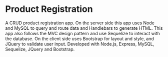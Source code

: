 # Product Registration
A CRUD product registration app. On the server side this app uses Node and MySQL to query and route data and Handlebars to generate HTML. This app also follows the MVC design pattern and use Sequelize to interact with the database. On the client side uses Bootstrap for layout and style, and JQuery to validate user input.
Developed with Node.js, Express, MySQL, Sequelize, JQuery and Bootstrap.
